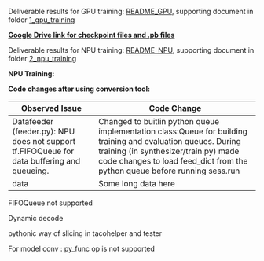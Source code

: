Deliverable results for GPU training: [README_GPU](https://rnd-gitlab-ca-g.huawei.com/hispark/model_training_hq/-/blob/master/Lip2Wav/1_gpu_training/README_GPU.md), supporting document in folder [1_gpu_training](1_gpu_training)

**[Google Drive link for checkpoint files and .pb files](https://drive.google.com/drive/folders/13dnqFc3WtEFE9dCbvVNQd4q5sDsbFmmF?usp=sharing)**

Deliverable results for NPU training: [README_NPU](https://rnd-gitlab-ca-g.huawei.com/hispark/model_training_hq/-/blob/master/Lip2Wav/2_npu_training/README_GPU.md), supporting document in folder [2_npu_training](2_npu_training)

**NPU Training:**

**Code changes after using conversion tool:**

| Observed Issue  | Code Change | 
| --------  | ------------------- |
| Datafeeder (feeder.py): NPU does not support tf.FIFOQueue for data buffering and queueing. | Changed to buitlin python queue implementation class:Queue for building training and evaluation queues. During training (in synthesizer/train.py) made code changes to load feed_dict from the python queue before running sess.run  | 
| data      | Some long data here | more data             | 

FIFOQueue not supported

Dynamic decode 

pythonic way of slicing in tacohelper and tester

For model conv : py_func op is not supported



